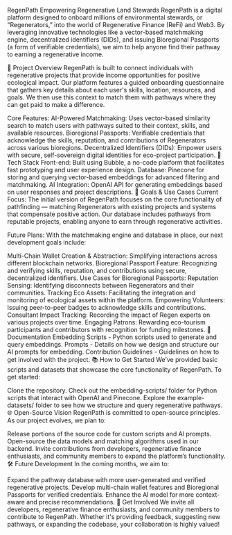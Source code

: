 RegenPath
Empowering Regenerative Land Stewards
RegenPath is a digital platform designed to onboard millions of environmental stewards, or “Regenerators,” into the world of Regenerative Finance (ReFi) and Web3. By leveraging innovative technologies like a vector-based matchmaking engine, decentralized identifiers (DIDs), and issuing Bioregional Passports (a form of verifiable credentials), we aim to help anyone find their pathway to earning a regenerative income.

🌱 Project Overview
RegenPath is built to connect individuals with regenerative projects that provide income opportunities for positive ecological impact. Our platform features a guided onboarding questionnaire that gathers key details about each user's skills, location, resources, and goals. We then use this context to match them with pathways where they can get paid to make a difference.

Core Features:
AI-Powered Matchmaking: Uses vector-based similarity search to match users with pathways suited to their context, skills, and available resources.
Bioregional Passports: Verifiable credentials that acknowledge the skills, reputation, and contributions of Regenerators across various bioregions.
Decentralized Identifiers (DIDs): Empower users with secure, self-sovereign digital identities for eco-project participation.
🚀 Tech Stack
Front-end: Built using Bubble, a no-code platform that facilitates fast prototyping and user experience design.
Database: Pinecone for storing and querying vector-based embeddings for advanced filtering and matchmaking.
AI Integration: OpenAI API for generating embeddings based on user responses and project descriptions.
🎯 Goals & Use Cases
Current Focus: The initial version of RegenPath focuses on the core functionality of pathfinding — matching Regenerators with existing projects and systems that compensate positive action. Our database includes pathways from reputable projects, enabling anyone to earn through regenerative activities.

Future Plans:
With the matchmaking engine and database in place, our next development goals include:

Multi-Chain Wallet Creation & Abstraction: Simplifying interactions across different blockchain networks.
Bioregional Passport Feature: Recognizing and verifying skills, reputation, and contributions using secure, decentralized identifiers.
Use Cases for Bioregional Passports:
Reputation Sensing: Identifying disconnects between Regenerators and their communities.
Tracking Eco Assets: Facilitating the integration and monitoring of ecological assets within the platform.
Empowering Volunteers: Issuing peer-to-peer badges to acknowledge skills and contributions.
Consultant Impact Tracking: Recording the impact of Regen experts on various projects over time.
Engaging Patrons: Rewarding eco-tourism participants and contributors with recognition for funding milestones.
📜 Documentation
Embedding Scripts - Python scripts used to generate and query embeddings.
Prompts - Details on how we design and structure our AI prompts for embedding.
Contribution Guidelines - Guidelines on how to get involved with the project.
📚 How to Get Started
We’ve provided basic scripts and datasets that showcase the core functionality of RegenPath. To get started:

Clone the repository.
Check out the embedding-scripts/ folder for Python scripts that interact with OpenAI and Pinecone.
Explore the example-datasets/ folder to see how we structure and query regenerative pathways.
🌐 Open-Source Vision
RegenPath is committed to open-source principles. As our project evolves, we plan to:

Release portions of the source code for custom scripts and AI prompts.
Open-source the data models and matching algorithms used in our backend.
Invite contributions from developers, regenerative finance enthusiasts, and community members to expand the platform’s functionality.
🛠️ Future Development
In the coming months, we aim to:

Expand the pathway database with more user-generated and verified regenerative projects.
Develop multi-chain wallet features and Bioregional Passports for verified credentials.
Enhance the AI model for more context-aware and precise recommendations.
🤝 Get Involved
We invite all developers, regenerative finance enthusiasts, and community members to contribute to RegenPath. Whether it's providing feedback, suggesting new pathways, or expanding the codebase, your collaboration is highly valued!
